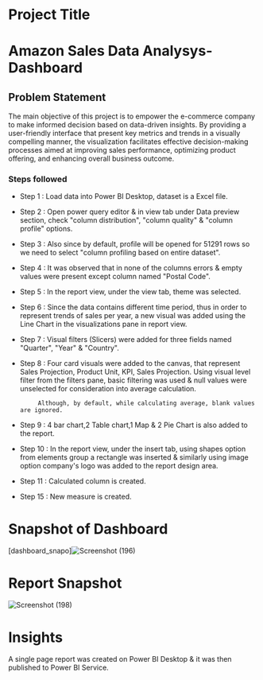 
# Project Title

# Amazon Sales Data Analysys-Dashboard

## Problem Statement

The  main objective of this project is to empower the e-commerce company to make informed decision based on data-driven insights. By providing a user-friendly interface that present key metrics and trends in a visually compelling manner, the visualization facilitates effective decision-making processes aimed at improving sales performance, optimizing product offering, and enhancing overall business outcome.   



### Steps followed 

- Step 1 : Load data into Power BI Desktop, dataset is a Excel file.
- Step 2 : Open power query editor & in view tab under Data preview section, check "column distribution", "column quality" & "column profile" options.
- Step 3 : Also since by default, profile will be opened for 51291 rows so we need to select "column profiling based on entire dataset".
- Step 4 : It was observed that in none of the columns errors & empty values were present except column named "Postal Code". 
- Step 5 : In the report view, under the view tab, theme was selected.
- Step 6 : Since the data contains different time period, thus in order to represent trends of sales per year, a new visual was added using the Line Chart in the visualizations pane in report view. 
- Step 7 : Visual filters (Slicers) were added for three fields named "Quarter", "Year" & "Country".
- Step 8 : Four card visuals were added to the canvas, that represent Sales Projection, Product Unit, KPI, Sales Projection.
           Using visual level filter from the filters pane, basic filtering was used & null values were unselected for consideration into average calculation.
           
           Although, by default, while calculating average, blank values are ignored.
- Step 9 : 4 bar chart,2 Table chart,1 Map & 2 Pie Chart is also added to the report. 
- Step 10 : In the report view, under the insert tab, using shapes option from elements group a rectangle was inserted & similarly using image option company's logo was added to the report design area. 
- Step 11 : Calculated column is created.
- Step 15 : New measure is created.
 
# Snapshot of Dashboard 

[dashboard_snapo]![Screenshot (196)](https://github.com/Anamika23jha/Amazon-Sales-Data-Analysys-PowerBI-Project/assets/142074166/5d2ed886-e211-41dd-9b93-3a039d770de9)
 
 # Report Snapshot

![Screenshot (198)](https://github.com/Anamika23jha/Amazon-Sales-Data-Analysys-PowerBI-Project/assets/142074166/a44fcdac-d793-4837-8341-04d969f4dec4)

# Insights

A single page report was created on Power BI Desktop & it was then published to Power BI Service.

  
           

  
 

 






